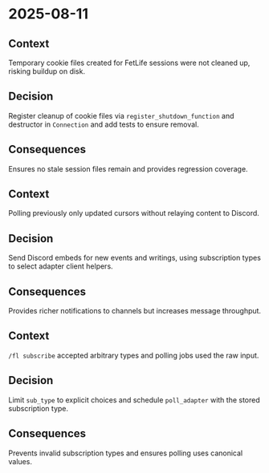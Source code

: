 # 2025-08-11

## Context
Temporary cookie files created for FetLife sessions were not cleaned up, risking buildup on disk.

## Decision
Register cleanup of cookie files via `register_shutdown_function` and destructor in `Connection` and add tests to ensure removal.

## Consequences
Ensures no stale session files remain and provides regression coverage.

## Context
Polling previously only updated cursors without relaying content to Discord.

## Decision
Send Discord embeds for new events and writings, using subscription types to select adapter client helpers.

## Consequences
Provides richer notifications to channels but increases message throughput.

## Context
`/fl subscribe` accepted arbitrary types and polling jobs used the raw input.

## Decision
Limit `sub_type` to explicit choices and schedule `poll_adapter` with the stored subscription type.

## Consequences
Prevents invalid subscription types and ensures polling uses canonical values.
